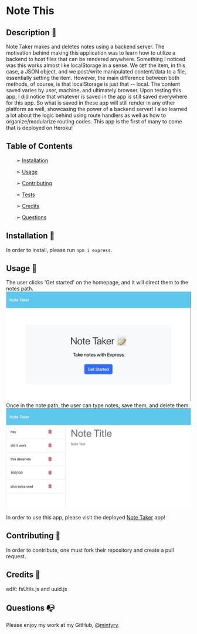 
# Note This


## Description 📰

Note Taker makes and deletes notes using a backend server.
The motivation behind making this application was to learn how to utilize a backend to host files that can be rendered anywhere. Something I noticed was this works almost like localStorage in a sense. We `GET` the item, in this case, a JSON object, and we post/write manipulated content/data to a file, essentially setting the item. However, the main difference between both methods, of course, is that localStorage is just that -- local. The content saved varies by user, machine, and ultimately browser. Upon testing this app, I did notice that whatever is saved in the app is still saved everywhere for this app. So what is saved in these app will still render in any other platform as well, showcasing the power of a backend server! I also learned a lot about the logic behind using route handlers as well as how to organize/modularize routing codes.
This app is the first of many to come that is deployed on Heroku!


## Table of Contents

&nbsp;&nbsp;&nbsp;&nbsp;&nbsp;&nbsp; ➣ [Installation](#Installation)

&nbsp;&nbsp;&nbsp;&nbsp;&nbsp;&nbsp; ➣ [Usage](#Usage)


&nbsp;&nbsp;&nbsp;&nbsp;&nbsp;&nbsp; ➣ [Contributing](#Contributing)

&nbsp;&nbsp;&nbsp;&nbsp;&nbsp;&nbsp; ➣ [Tests](#Tests)

&nbsp;&nbsp;&nbsp;&nbsp;&nbsp;&nbsp; ➣ [Credits](#Credits)

&nbsp;&nbsp;&nbsp;&nbsp;&nbsp;&nbsp; ➣ [Questions](#Questions)


<a id="Installation"></a>
## Installation 🔌

In order to install, please run `npm i express`.


<a id="Usage"></a>
## Usage 🧮

The user clicks 'Get started' on the homepage, and it will direct them to the notes path.  
![Note Taker homepage](./public/assets/images/notetaker.png)  
Once in the note path, the user can type notes, save them, and delete them.  
![Take notes on the notes page](./public/assets/images/takenotes.png)  
  
In order to use this app, please visit the deployed [Note Taker](https://notethis-895d3e5dc26b.herokuapp.com/) app!

<a id="Contributing"></a>
## Contributing 🍴

In order to contribute, one must fork their repository and create a pull request.


<a id="Credits"></a>
 ## Credits 🤝
  edX: fsUtils.js and uuid.js


<a id="Questions"></a>
## Questions 📭

Please enjoy my work at my GitHub, @[mintyry](https://github.com/mintyry).
